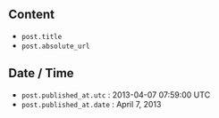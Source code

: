 ## Content

* `post.title`
* `post.absolute_url`

## Date / Time

* `post.published_at.utc` : 2013-04-07 07:59:00 UTC
* `post.published_at.date` : April  7, 2013
